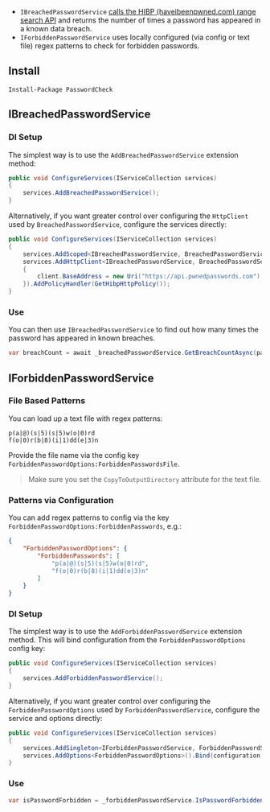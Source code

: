 - `IBreachedPasswordService` [calls the HIBP (haveibeenpwned.com) range search API](https://haveibeenpwned.com/API/v3#SearchingPwnedPasswordsByRange) and returns the number of times a password has appeared in a known data breach.
- `IForbiddenPasswordService` uses locally configured (via config or text file) regex patterns to check for forbidden passwords.

## Install 

```
Install-Package PasswordCheck
```

## IBreachedPasswordService

### DI Setup

The simplest way is to use the `AddBreachedPasswordService` extension method:

```cs
public void ConfigureServices(IServiceCollection services)
{
    services.AddBreachedPasswordService();
}
```

Alternatively, if you want greater control over configuring the `HttpClient` used by `BreachedPasswordService`, configure the services directly:

```cs
public void ConfigureServices(IServiceCollection services)
{
    services.AddScoped<IBreachedPasswordService, BreachedPasswordService>();
    services.AddHttpClient<IBreachedPasswordService, BreachedPasswordService>(client =>
    {
        client.BaseAddress = new Uri("https://api.pwnedpasswords.com");
    }).AddPolicyHandler(GetHibpHttpPolicy());
}
```

### Use

You can then use `IBreachedPasswordService` to find out how many times the password has appeared in known breaches.

```cs
var breachCount = await _breachedPasswordService.GetBreachCountAsync(password);
```

## IForbiddenPasswordService

### File Based Patterns

You can load up a text file with regex patterns:

```
p(a|@)(s|5)(s|5)w(o|0)rd
f(o|0)r(b|8)(i|1)dd(e|3)n
```

Provide the file name via the config key `ForbiddenPasswordOptions:ForbiddenPasswordsFile`.

>Make sure you set the `CopyToOutputDirectory` attribute for the text file.

### Patterns via Configuration

You can add regex patterns to config via the key `ForbiddenPasswordOptions:ForbiddenPasswords`, e.g.:

```json
{
    "ForbiddenPasswordOptions": {
        "ForbiddenPasswords": [
            "p(a|@)(s|5)(s|5)w(o|0)rd",
            "f(o|0)r(b|8)(i|1)dd(e|3)n"
        ]
    }
}
```

### DI Setup

The simplest way is to use the `AddForbiddenPasswordService` extension method. This will bind configuration from the `ForbiddenPasswordOptions` config key:

```cs
public void ConfigureServices(IServiceCollection services)
{
    services.AddForbiddenPasswordService();
}
```

Alternatively, if you want greater control over configuring the `ForbiddenPasswordOptions` used by `ForbiddenPasswordService`, configure the service and options directly:

```cs
public void ConfigureServices(IServiceCollection services)
{
    services.AddSingleton<IForbiddenPasswordService, ForbiddenPasswordService>();
    services.AddOptions<ForbiddenPasswordOptions>().Bind(configuration.GetSection("MyCustomForbiddenPasswordOptionsKey"));
}
```

### Use

```cs
var isPasswordForbidden = _forbiddenPasswordService.IsPasswordForbidden("password123");
```

